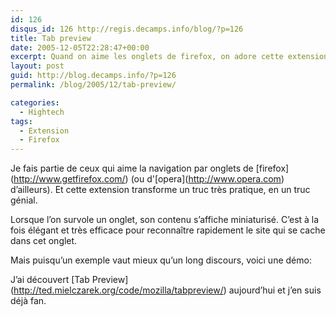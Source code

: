 ```yaml
---
id: 126
disqus_id: 126 http://regis.decamps.info/blog/?p=126
title: Tab preview
date: 2005-12-05T22:28:47+00:00
excerpt: Quand on aime les onglets de firefox, on adore cette extension
layout: post
guid: http://blog.decamps.info/?p=126
permalink: /blog/2005/12/tab-preview/

categories:
  - Hightech
tags:
  - Extension
  - Firefox
---
```

Je fais partie de ceux qui aime la navigation par onglets de \[firefox\](http://www.getfirefox.com/) (ou d'\[opera\](http://www.opera.com) d’ailleurs). Et cette extension transforme un truc très pratique, en un truc génial.

Lorsque l’on survole un onglet, son contenu s’affiche miniaturisé. C’est à la fois élégant et très efficace pour reconnaître rapidement le site qui se cache dans cet onglet.

Mais puisqu’un exemple vaut mieux qu’un long discours, voici une démo:
  


J’ai découvert \[Tab Preview\](http://ted.mielczarek.org/code/mozilla/tabpreview/) aujourd’hui et j’en suis déjà fan.
